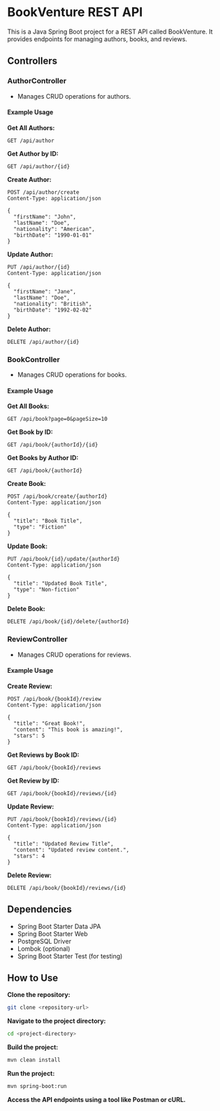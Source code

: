 # BookVenture REST API

This is a Java Spring Boot project for a REST API called BookVenture. It provides endpoints for managing authors, books, and reviews.

## Controllers

### AuthorController

- Manages CRUD operations for authors.

#### Example Usage

**Get All Authors:**

```http
GET /api/author
```

**Get Author by ID:**

```http
GET /api/author/{id}
```

**Create Author:**

```http
POST /api/author/create
Content-Type: application/json

{
  "firstName": "John",
  "lastName": "Doe",
  "nationality": "American",
  "birthDate": "1990-01-01"
}
```

**Update Author:**

```http
PUT /api/author/{id}
Content-Type: application/json

{
  "firstName": "Jane",
  "lastName": "Doe",
  "nationality": "British",
  "birthDate": "1992-02-02"
}
```

**Delete Author:**

```http
DELETE /api/author/{id}
```

### BookController

- Manages CRUD operations for books.

#### Example Usage

**Get All Books:**

```http
GET /api/book?page=0&pageSize=10
```

**Get Book by ID:**

```http
GET /api/book/{authorId}/{id}
```

**Get Books by Author ID:**

```http
GET /api/book/{authorId}
```

**Create Book:**

```http
POST /api/book/create/{authorId}
Content-Type: application/json

{
  "title": "Book Title",
  "type": "Fiction"
}
```

**Update Book:**

```http
PUT /api/book/{id}/update/{authorId}
Content-Type: application/json

{
  "title": "Updated Book Title",
  "type": "Non-fiction"
}
```

**Delete Book:**

```http
DELETE /api/book/{id}/delete/{authorId}
```

### ReviewController

- Manages CRUD operations for reviews.

#### Example Usage

**Create Review:**

```http
POST /api/book/{bookId}/review
Content-Type: application/json

{
  "title": "Great Book!",
  "content": "This book is amazing!",
  "stars": 5
}
```

**Get Reviews by Book ID:**

```http
GET /api/book/{bookId}/reviews
```

**Get Review by ID:**

```http
GET /api/book/{bookId}/reviews/{id}
```

**Update Review:**

```http
PUT /api/book/{bookId}/reviews/{id}
Content-Type: application/json

{
  "title": "Updated Review Title",
  "content": "Updated review content.",
  "stars": 4
}
```

**Delete Review:**

```http
DELETE /api/book/{bookId}/reviews/{id}
```

## Dependencies

* Spring Boot Starter Data JPA
* Spring Boot Starter Web
* PostgreSQL Driver
* Lombok (optional)
* Spring Boot Starter Test (for testing)

## How to Use

**Clone the repository:**

```bash
git clone <repository-url>
```

**Navigate to the project directory:**

```bash
cd <project-directory>
```

**Build the project:**

```bash
mvn clean install
```

**Run the project:**

```bash
mvn spring-boot:run
```

**Access the API endpoints using a tool like Postman or cURL.**
